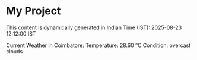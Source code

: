 # My Project

This content is dynamically generated in Indian Time (IST): 2025-08-23 12:12:00 IST


Current Weather in Coimbatore:
Temperature: 28.60 °C
Condition: overcast clouds
